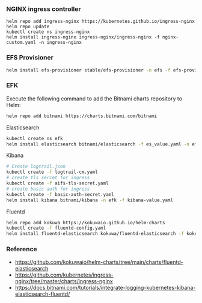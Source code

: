 ### NGINX ingress controller ###
```
helm repo add ingress-nginx https://kubernetes.github.io/ingress-nginx
helm repo update
kubectl create ns ingress-nginx
helm install ingress-nginx ingress-nginx/ingress-nginx -f nginx-custom.yaml -n ingress-nginx

```
### EFS Provisioner ###
``` bash
helm install efs-provisioner stable/efs-provisioner -n efs -f efs-provisioner-value.yaml
```
### EFK ###
Execute the following command to add the Bitnami charts repository to Helm:
``` bash
helm repo add bitnami https://charts.bitnami.com/bitnami
```
Elasticsearch
``` bash
kubectl create ns efk
helm install elasticsearch bitnami/elasticsearch -f es_value.yaml -n efk
```
Kibana
``` bash
# Create logtrail.json
kubectl create -f logtrail-cm.yaml
# create tls sercet for ingress
kubectl create -f aifs-tls-secret.yaml
# create basic auth for ingress
kubectl create -f basic-auth-secret.yaml
helm install kibana bitnami/kibana -n efk -f kibana-value.yaml
```
Fluentd
``` bash
helm repo add kokuwa https://kokuwaio.github.io/helm-charts
kubectl create -f fluentd-config.yaml
helm install fluentd-elasticsearch kokuwa/fluentd-elasticsearch -f kokuwaio-fluentd-value.yaml -n efk
```
### Reference ###
* https://github.com/kokuwaio/helm-charts/tree/main/charts/fluentd-elasticsearch
* https://github.com/kubernetes/ingress-nginx/tree/master/charts/ingress-nginx
* https://docs.bitnami.com/tutorials/integrate-logging-kubernetes-kibana-elasticsearch-fluentd/
